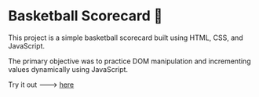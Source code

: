 # Basketball Scorecard 🏀

This project is a simple basketball scorecard built using HTML, CSS, and JavaScript. 

The primary objective was to practice DOM manipulation and incrementing values dynamically using JavaScript. 

Try it out ---> <a href="https://sample-basketball-scoreboard.netlify.app/" target="_blank">here</a>
